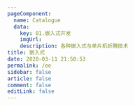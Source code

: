 ```yaml
---
pageComponent: 
  name: Catalogue
  data: 
    key: 01.嵌入式开发
    imgUrl: 
    description: 各种嵌入式与单片机折腾技术
title: 嵌入式
date: 2020-03-11 21:50:53
permalink: /ee
sidebar: false
article: false
comment: false
editLink: false
---
```


